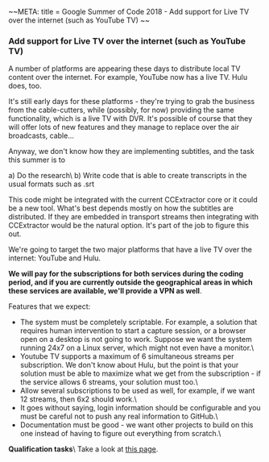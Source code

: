 
~~META:
title = Google Summer of Code 2018 - Add support for Live TV over the internet (such as YouTube TV)
~~

### Add support for Live TV over the internet (such as YouTube TV) 

A number of platforms are appearing these days to distribute local TV content over the internet. For example, YouTube now has a live TV. Hulu does, too.

It's still early days for these platforms - they're trying to grab the business from the cable-cutters, while (possibly, for now) providing the same functionality, which is a live TV with DVR. It's possible of course that they will offer lots of new features and they manage to replace over the air broadcasts, cable...

Anyway, we don't know how they are implementing subtitles, and the task this summer is to

a) Do the research\\
b) Write code that is able to create transcripts in the usual formats such as .srt

This code might be integrated with the current CCExtractor core or it could be a new tool. What's best depends mostly on how the subtitles are distributed. If they are embedded in transport streams then integrating with CCExtractor would be the natural option. It's part of the job to figure this out.

We're going to target the two major platforms that have a live TV over the internet: YouTube and Hulu.

**We will pay for the subscriptions for both services during the coding period, and if you are currently outside the geographical areas in which these services are available, we'll provide a VPN as well**. 

Features that we expect:

- The system must be completely scriptable. For example, a solution that requires human intervention to start a capture session, or a browser open on a desktop is not going to work. Suppose we want the system running 24x7 on a Linux server, which might not even have a monitor.\\
- Youtube TV supports a maximum of 6 simultaneous streams per subscription. We don't know about Hulu, but the point is that your solution must be able to maximize what we get from the subscription - if the service allows 6 streams, your solution must too.\\
- Allow several subscriptions to be used as well, for example, if we want 12 streams, then 6x2 should work.\\
- It goes without saying, login information should be configurable and you must be careful not to push any real information to GitHub.\\
- Documentation must be good - we want other projects to build on this one instead of having to figure out everything from scratch.\\

**Qualification tasks**\\
Take a look at [this page](https://ccextractor.org/public/gsoc/takehome).


